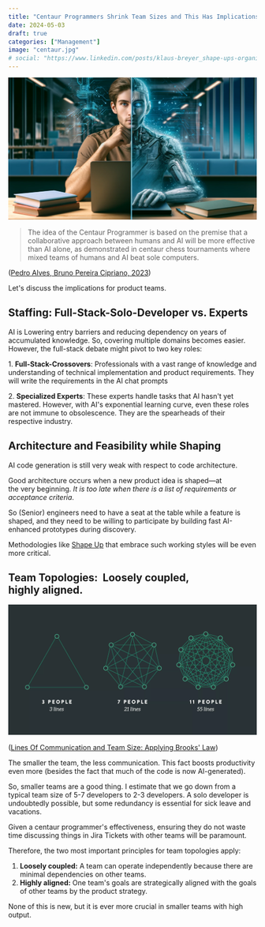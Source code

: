 ```yaml
---
title: "Centaur Programmers Shrink Team Sizes and This Has Implications for Staffing, Architecture, and Team Topology"
date: 2024-05-03
draft: true
categories: ["Management"]
image: "centaur.jpg"
# social: "https://www.linkedin.com/posts/klaus-breyer_shape-ups-organizational-impact-klaus-activity-7105845252837498880-YFVg"
---
```


![](centaur.webp)

> The idea of the Centaur Programmer is based on the premise that a collaborative approach between humans and AI will be more effective than AI alone, as demonstrated in centaur chess tournaments where mixed teams of humans and AI beat sole computers.

([Pedro Alves, Bruno Pereira Cipriano, 2023](https://arxiv.org/abs/2304.11172))

Let's discuss the implications for product teams.

## Staffing: Full-Stack-Solo-Developer vs. Experts

AI is Lowering entry barriers and reducing dependency on years of accumulated knowledge. So, covering multiple domains becomes easier. However, the full-stack debate might pivot to two key roles:

1. **Full-Stack-Crossovers**: Professionals with a vast range of knowledge and understanding of technical implementation and product requirements. They will write the requirements in the AI chat prompts

2. **Specialized Experts**: These experts handle tasks that AI hasn't yet mastered. However, with AI's exponential learning curve, even these roles are not immune to obsolescence. They are the spearheads of their respective industry.

## Architecture and Feasibility while Shaping

AI code generation is still very weak with respect to code architecture.

Good architecture occurs when a new product idea is shaped—at the very beginning. *It is too late when there is a list of requirements or acceptance criteria*.

So (Senior) engineers need to have a seat at the table while a feature is shaped, and they need to be willing to participate by building fast AI-enhanced prototypes during discovery.

Methodologies like [Shape Up](https://www.feltpresence.com/) that embrace such working styles will be even more critical.

## Team Topologies:  Loosely coupled, highly aligned.

![](lines.webp)

([Lines Of Communication and Team Size: Applying Brooks' Law](https://www.leadingagile.com/2018/02/lines-of-communication-team-size-applying-brooks-law/))

The smaller the team, the less communication. This fact boosts productivity even more (besides the fact that much of the code is now AI-generated).

So, smaller teams are a good thing. I estimate that we go down from a typical team size of 5-7 developers to 2-3 developers. A solo developer is undoubtedly possible, but some redundancy is essential for sick leave and vacations.

Given a centaur programmer's effectiveness, ensuring they do not waste time discussing things in Jira Tickets with other teams will be paramount.

Therefore, the two most important principles for team topologies apply:

1. **Loosely coupled:** A team can operate independently because there are minimal dependencies on other teams.
2. **Highly aligned:** One team's goals are strategically aligned with the goals of other teams by the product strategy.

None of this is new, but it is ever more crucial in smaller teams with high output.
